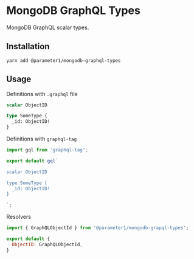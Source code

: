 # MongoDB GraphQL Types
MongoDB GraphQL scalar types.

## Installation
```
yarn add @parameter1/mongodb-graphql-types
```

## Usage
Definitions with `.graphql` file
```graphql
scalar ObjectID

type SomeType {
  _id: ObjectID!
}
```

Definitions with `graphql-tag`
```js
import gql from 'graphql-tag';

export default gql`

scalar ObjectID

type SomeType {
  _id: ObjectID!
}

`;

```

Resolvers
```js
import { GraphQLObjectId } from '@parameter1/mongodb-grapql-types';

export default {
  ObjectID: GraphQLObjectId,
}
```
